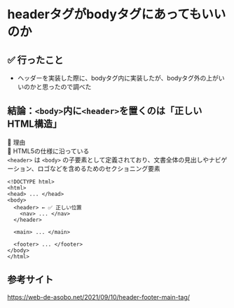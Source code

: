 # headerタグがbodyタグにあってもいいのか

## ✅ 行ったこと

- ヘッダーを実装した際に、bodyタグ内に実装したが、bodyタグ外の上がいいのかと思ったので調べた

## 結論：`<body>`内に`<header>`を置くのは「正しいHTML構造」

📘 理由<br>
🔹 HTML5の仕様に沿っている<br>
`<header>` は `<body>` の子要素として定義されており、文書全体の見出しやナビゲーション、ロゴなどを含めるためのセクショニング要素
```
<!DOCTYPE html>
<html>
<head> ... </head>
<body>
  <header> ← ✅ 正しい位置
    <nav> ... </nav>
  </header>

  <main> ... </main>

  <footer> ... </footer>
</body>
</html>
```

## 参考サイト
https://web-de-asobo.net/2021/09/10/header-footer-main-tag/